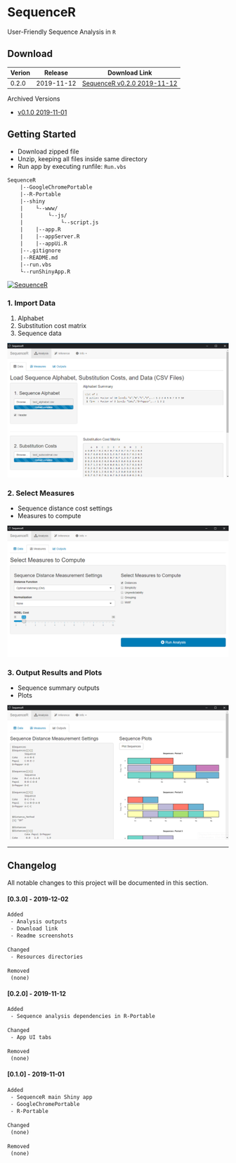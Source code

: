 **SequenceR**  
==============

User-Friendly Sequence Analysis in `R`

## Download

| Verion | Release | Download Link |
| ----------- | ----------- | ----------- |
| 0.2.0 | 2019-11-12 | [SequenceR v0.2.0 2019-11-12](https://drive.google.com/file/d/1w94bUbP7NhzbSSg9DLZNqnQPIxvt7BIX/view?usp=sharing, 'SequenceR v0.2.0') |

Archived Versions
 - [v0.1.0 2019-11-01](https://drive.google.com/file/d/1w94bUbP7NhzbSSg9DLZNqnQPIxvt7BIX/view?usp=sharing, 'SequenceR v0.1.0')


## Getting Started

- Download zipped file
- Unzip, keeping all files inside same directory
- Run app by executing runfile: `Run.vbs`

```
SequenceR
    |--GoogleChromePortable
    |--R-Portable
    |--shiny
    |    └--www/
    |        └--js/
    |            └--script.js
    |    |--app.R
    |    |--appServer.R
    |    |--appUi.R
    |--.gitignore
    |--README.md
    |--run.vbs
    └--runShinyApp.R
```

[![](/_img/tutorial_screenvid_analysis_v1.gif "SequenceR")](#getting-started)

### 1. Import Data

1. Alphabet
2. Substitution cost matrix
3. Sequence data

[![](/_img/readme_analysis_data_import.png "Import data files")](#import-data)

### 2. Select Measures

- Sequence distance cost settings
- Measures to compute

[![](/_img/readme_analysis_measures.png "Measures")](#select-measures)

### 3. Output Results and Plots

- Sequence summary outputs
- Plots

[![](/_img/readme_analysis_outputs.png "Outputs")](#output-results-and-plots)



<hr>

## Changelog

All notable changes to this project will be documented in this section.

#### [0.3.0] - 2019-12-02
```
Added
 - Analysis outputs
 - Download link
 - Readme screenshots

Changed
 - Resources directories

Removed
 (none)
```


#### [0.2.0] - 2019-11-12
```
Added
 - Sequence analysis dependencies in R-Portable

Changed
 - App UI tabs

Removed
 (none)
```


#### [0.1.0] - 2019-11-01
```
Added
 - SequenceR main Shiny app
 - GoogleChromePortable
 - R-Portable

Changed
 (none)

Removed
 (none)
```
